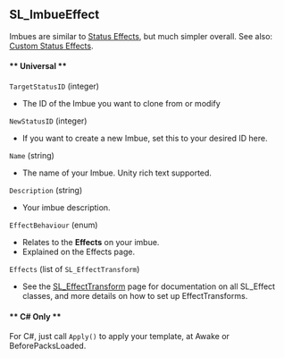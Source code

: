 ## SL_ImbueEffect

Imbues are similar to [Status Effects](API/SL_StatusEffect.md), but much simpler overall. See also: [Custom Status Effects](Guides/StatusEffects.md).

<!-- tabs:start -->
#### ** Universal **

`TargetStatusID` (integer)
* The ID of the Imbue you want to clone from or modify

`NewStatusID` (integer)
* If you want to create a new Imbue, set this to your desired ID here.

`Name` (string)
* The name of your Imbue. Unity rich text supported.

`Description` (string)
* Your imbue description.

`EffectBehaviour` (enum)
* Relates to the <b>Effects</b> on your imbue.
* Explained on the Effects page.

`Effects` (list of `SL_EffectTransform`)
* See the [SL_EffectTransform](API/SL_EffectTransform.md) page for documentation on all SL_Effect classes, and more details on how to set up EffectTransforms.

#### ** C# Only **

For C#, just call `Apply()` to apply your template, at Awake or BeforePacksLoaded.

<!-- tabs:end -->